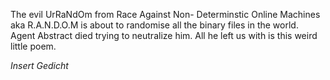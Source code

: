 
The evil UrRaNdOm from Race Against Non- Determinstic Online Machines aka R.A.N.D.O.M is about to randomise all the binary files in the world. Agent Abstract died trying to neutralize him. All he left us with is this weird little poem.

*Insert Gedicht*
